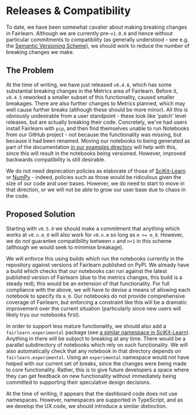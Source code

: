 # Releases & Compatibility

To date, we have been somewhat cavalier about making breaking
changes in Fairlearn.
Although we are currently pre-`v1.0.0` and hence without particular
commitments to compatibility (as generally understood - see e.g.
the [Semantic Versioning Scheme](https://semver.org/)), we should
work to reduce the number of breaking changes we make.

## The Problem

At the time of writing, we have just released `v0.4.6`, which has
some substantial breaking changes in the Metrics area of Fairlearn.
Before it, `v0.4.5` reworked a smaller subset of this functionality, 
caused smaller breakages.
There are also further changes to Metrics planned, which may well
cause further breaks (although these should be more minor).
All this is obviously undesirable from a user standpoint - these look
like 'patch' level releases, but are actually breaking their code.
Concretely, we've had users install Fairlearn with `pip`, and then
find themselves unable to run Notebooks from our GitHub project - not
because the functionality was missing, but because it had been
renamed.
Moving our notebooks to being generated as part of the documentation
[in our examples directory](https://github.com/fairlearn/fairlearn/tree/master/examples)
will help with this, since this will result in the notebooks being
versioned.
However, improved backwards compatibility is still desirable.

We do not need deprecation policies as elaborate of those of
[SciKit-Learn](https://numpy.org/neps/nep-0023-backwards-compatibility.html)
or [NumPy](https://numpy.org/neps/nep-0023-backwards-compatibility.html) - indeed,
policies such as those would be ridiculous given the size of our code
and user bases.
However, we do need to start to move in that direction, or we will
not be able to grow our user base due to chaos in the code.

## Proposed Solution

Starting with `v0.5.0` we should make a commitment that anything which works at `v0.n.m_0` will also work for `v0.n.m` so long as `m >= m_0`.
However, we do *not* guarantee compatibility between `n` and `n+1` in this scheme (although we would seek to minimise breakage).

We will enforce this using builds which run the notebooks currently
in the repository against versions of Fairlearn published on PyPI.
We already have a build which checks that our notebooks can run
against the latest published version of Fairlearn (due to the metrics
changes, this build is a steady red); this would be an extension of
that functionality.
For full compliance with the above, we will have to devise a means of
allowing each notebook to specify its `m_0`.
Our notebooks do not provide comprehensive coverage of Fairlearn, but
enforcing a constraint like this will be a dramatic improvement over
the current situation (particularly since new users will likely tryu
our notebooks first).

In order to support less mature functionality, we should also add
a `fairlearn.experimental` package (see [a similar namespace in
SciKit-Learn](https://scikit-learn.org/stable/modules/classes.html#module-sklearn.experimental)).
Anything in there will be subject to breaking at any time.
There would be a parallel subdirectory of notebooks which rely
on such functionality.
We will also automatically check that any notebook in that
directory depends on `fairlearn.experimental`.
Using an `experimental` namespace would not have helped with our
current set of breaks, since the changes were being made to core
functionality.
Rather, this is to give future developers a space where they can
get feedback on new functionality without immediately being
committed to supporting their speculative design decisions.

At the time of writing, it appears that the dashboard code does
not use namespaces.
However, namespaces are supported in TypeScript, and as we develop
the UX code, we should introduce a similar distinction.
